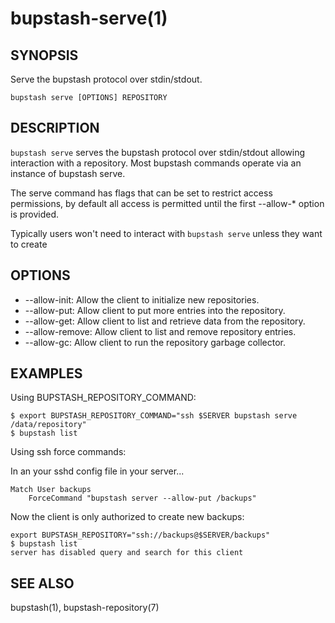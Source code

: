 bupstash-serve(1) 
================

## SYNOPSIS

Serve the bupstash protocol over stdin/stdout.

`bupstash serve [OPTIONS] REPOSITORY`

## DESCRIPTION

`bupstash serve` serves the bupstash protocol over stdin/stdout allowing
interaction with a repository. Most bupstash commands operate via an instance of bupstash serve.

The serve command has flags that can be set to restrict access permissions, by default
all access is permitted until the first --allow-* option is provided.

Typically users won't need to interact with `bupstash serve` unless they want
to create

## OPTIONS

* --allow-init:
  Allow the client to initialize new repositories.
* --allow-put:
  Allow client to put more entries into the repository.
* --allow-get:
  Allow client to list and retrieve data from the repository.
* --allow-remove:
  Allow client to list and remove repository entries.
* --allow-gc:
  Allow client to run the repository garbage collector.

## EXAMPLES

Using BUPSTASH_REPOSITORY_COMMAND:

```
$ export BUPSTASH_REPOSITORY_COMMAND="ssh $SERVER bupstash serve /data/repository"
$ bupstash list
```

Using ssh force commands:

In an your sshd config file in your server...
```
Match User backups
    ForceCommand "bupstash server --allow-put /backups"
```

Now the client is only authorized to create new backups:
```
export BUPSTASH_REPOSITORY="ssh://backups@$SERVER/backups"
$ bupstash list
server has disabled query and search for this client
```


## SEE ALSO

bupstash(1), bupstash-repository(7)
